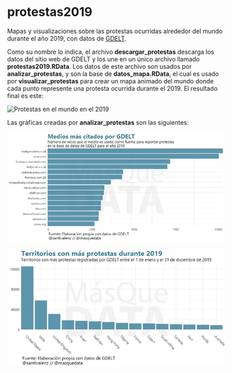 # protestas2019

Mapas y visualizaciones sobre las protestas ocurridas alrededor del mundo durante el año 2019, con datos de [GDELT](https://www.gdeltproject.org/).

Como su nombre lo indica, el archivo **descargar_protestas** descarga los datos del sitio web de GDELT y los une en un único archivo llamado **protestas2019.RData**. Los datos de este archivo son usados por **analizar_protestas**, y son la base de **datos_mapa.RData**, el cual es usado por **visualizar_protestas** para crear un mapa animado del mundo donde cada punto represente una protesta ocurrida durante el 2019. El resultado final es este:

![Protestas en el mundo en el 2019](protestas_2019.gif)

Las gráficas creadas por **analizar_protestas** son las siguientes:

![ ](medios.jpeg)

![ ](territorios.jpeg)